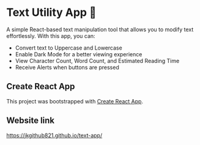 # Text Utility App 📝
A simple React-based text manipulation tool that allows you to modify text effortlessly. With this app, you can:
- Convert text to Uppercase and Lowercase
- Enable Dark Mode for a better viewing experience
- View Character Count, Word Count, and Estimated Reading Time
- Receive Alerts when buttons are pressed

## Create React App
This project was bootstrapped with [Create React App](https://github.com/facebook/create-react-app).

## Website link
https://jkgithub821.github.io/text-app/
